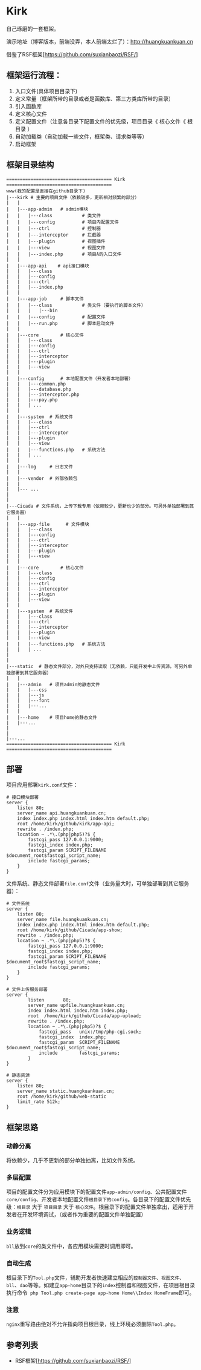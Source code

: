 # Kirk
自己琢磨的一套框架。

演示地址（博客版本，前端没弄，本人前端太烂了）：http://huangkuankuan.cn

借鉴了RSF框架[https://github.com/suxianbaozi/RSF/]

## 框架运行流程：
1. 入口文件(具体项目目录下)
2. 定义常量（框架所带的目录或者是函数库、第三方类库所带的目录）
3. 引入函数库
4. 定义核心文件
5. 定义配置文件（注意各目录下配置文件的优先级，项目目录《 核心文件《 根目录 ）
4. 自动加载类（自动加载一些文件，框架类、请求类等等）
5. 启动框架

## 框架目录结构
```
======================================= Kirk =======================================
www(我的配置是直接在github目录下)
|---kirk # 主要的项目文件（依赖较多，更新相对频繁的部分）
|   |
|   |---app-admin   # admin模块
|   |   |---class           # 类文件
|   |   |---config          # 项目内配置文件
|   |   |---ctrl            # 控制器
|   |   |---interceptor     # 拦截器
|   |   |---plugin          # 视图插件
|   |   |---view            # 视图文件
|   |   |---index.php       # 项目A的入口文件
|   |
|   |---app-api    # api接口模块
|   |   |---class
|   |   |---config
|   |   |---ctrl
|   |   |---index.php
|   |
|   |---app-job     # 脚本文件
|   |   |---class           # 类文件（要执行的脚本文件）
|   |   |   |---bin
|   |   |---config          # 配置文件
|   |   |---run.php         # 脚本启动文件
|   |
|   |---core        # 核心文件
|   |   |---class
|   |   |---config
|   |   |---ctrl
|   |   |---interceptor
|   |   |---plugin
|   |   |---view
|   |
|   |---config      # 本地配置文件（开发者本地部署）
|   |   |---common.php
|   |   |---database.php
|   |   |---interceptor.php
|   |   |---pay.php
|   |   | ...
|   |
|   |---system  # 系统文件
|   |   |---class
|   |   |---ctrl
|   |   |---interceptor
|   |   |---plugin
|   |   |---view
|   |   |---functions.php   # 系统方法
|   |   | ...
|   |
|   |---log     # 日志文件
|   |
|   |---vendor  # 外部依赖包
|   |
|   |--- ...
|
|
|---Cicada # 文件系统，上传下载专用（依赖较少，更新也少的部分。可另外单独部署到其它服务器）
|   |
|   |---app-file      # 文件模块
|   |   |---class
|   |   |---config
|   |   |---ctrl
|   |   |---interceptor
|   |   |---plugin
|   |   |---view
|   |
|   |---core        # 核心文件
|   |   |---class
|   |   |---config
|   |   |---ctrl
|   |   |---interceptor
|   |   |---plugin
|   |   |---view
|   |
|   |---system  # 系统文件
|   |   |---class
|   |   |---ctrl
|   |   |---interceptor
|   |   |---plugin
|   |   |---view
|   |   |---functions.php   # 系统方法
|   |   | ...
|
|
|---static  # 静态文件部分，对外只支持读取（无依赖，只能开发中上传资源。可另外单独部署到其它服务器）
|   |
|   |---admin   # 项目admin的静态文件
|   |   |---css
|   |   |---js
|   |   |---font
|   |   |---...
|   |
|   |---home    # 项目home的静态文件
|   |---...
|
|
|---... 
======================================= Kirk =======================================
```

## 部署
项目应用部署`kirk.conf`文件：
```
# 接口模块部署
server {
    listen 80;
    server_name api.huangkuankuan.cn;
    index index.php index.html index.htm default.php;
    root /home/kirk/github/kirk/app-api;
    rewrite . /index.php;
    location ~ .*\.(php|php5)?$ {
        fastcgi_pass 127.0.0.1:9000;
        fastcgi_index index.php;
        fastcgi_param SCRIPT_FILENAME $document_root$fastcgi_script_name;
        include fastcgi_params;
    }
}
```

文件系统、静态文件部署`file.conf`文件（业务量大时，可单独部署到其它服务器）：
```
# 文件系统
server {
    listen 80;
    server_name file.huangkuankuan.cn;
    index index.php index.html index.htm default.php;
    root /home/kirk/github/Cicada/app-show;
    rewrite . /index.php;
    location ~ .*\.(php|php5)?$ {
        fastcgi_pass 127.0.0.1:9000;
        fastcgi_index index.php;
        fastcgi_param SCRIPT_FILENAME $document_root$fastcgi_script_name;
        include fastcgi_params;
    }
}

# 文件上传服务部署
server {
        listen       80;
        server_name upfile.huangkuankuan.cn;
        index index.html index.htm index.php;
        root  /home/kirk/github/Cicada/app-upload;
        rewrite . /index.php;
        location ~ .*\.(php|php5)?$ {
            fastcgi_pass   unix:/tmp/php-cgi.sock;
            fastcgi_index  index.php;
            fastcgi_param  SCRIPT_FILENAME   $document_root$fastcgi_script_name;
            include        fastcgi_params;
        }
}

# 静态资源
server {
    listen 80;
    server_name static.huangkuankuan.cn;
    root /home/kirk/github/web-static
    limit_rate 512k;
}
```

## 框架思路

### 动静分离
将依赖少，几乎不更新的部分单独抽离，比如文件系统。

### 多层配置
项目的配置文件分为应用模块下的配置文件`app-admin/config`、公共配置文件`core/config`、开发者本地配置文件`根目录下的config`。各目录下的配置文件优先级：`根目录` 大于 `项目目录` 大于 `核心文件`。根目录下的配置文件单独拿出，适用于开发者在开发环境调试，（或者作为重要的配置文件单独配置）

### 业务逻辑
`bll`放到`core`的类文件中，各应用模块需要时调用即可。

### 自动生成
根目录下的`Tool.php`文件，辅助开发者快速建立相应的`控制器文件`、`视图文件`、`bll`、`dao`等等。如建立`app-home`目录下的`index`控制器和视图文件，在项目根目录执行命令`
php Tool.php create-page app-home Home\\Index HomeFrame`即可。

### 注意
`nginx`重写路由绝对不允许指向项目根目录，线上环境必须删除`Tool.php`。

## 参考列表

* RSF框架[https://github.com/suxianbaozi/RSF/]
